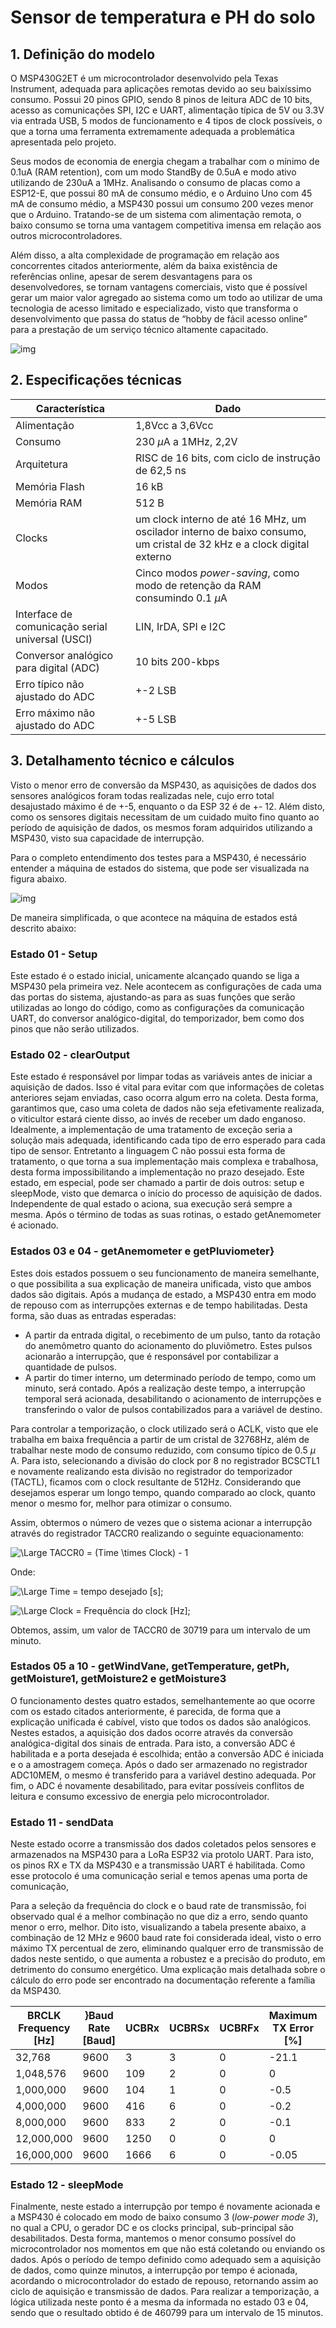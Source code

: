 # Sensor de temperatura e PH do solo

## 1. Definição do modelo

O MSP430G2ET é um microcontrolador desenvolvido pela Texas Instrument, adequada para aplicações remotas devido ao seu baixíssimo consumo. Possui 20 pinos GPIO, sendo 8 pinos de leitura ADC de 10 bits, acesso as comunicações SPI, I2C e UART, alimentação típica de 5V ou 3.3V via entrada USB, 5 modos de funcionamento e 4 tipos de clock possíveis, o que a torna uma ferramenta extremamente adequada a problemática apresentada pelo projeto.

Seus modos de economia de energia chegam a trabalhar com o mínimo de 0.1uA (RAM retention), com um modo StandBy de 0.5uA e modo ativo utilizando de 230uA a 1MHz. Analisando o consumo de placas como a ESP12-E, que possui 80 mA de consumo médio, e o Arduino Uno com 45 mA de consumo médio, a MSP430 possui um consumo 200 vezes menor que o Arduino. Tratando-se de um sistema com alimentação remota, o baixo consumo se torna uma vantagem competitiva imensa em relação aos outros microcontroladores. 

Além disso, a alta complexidade de programação em relação aos concorrentes citados anteriormente, além da baixa existência de referências online, apesar de serem desvantagens para os desenvolvedores, se tornam vantagens comerciais, visto que é possível gerar um maior valor agregado ao sistema como um todo ao utilizar de uma tecnologia de acesso limitado e especializado, visto que transforma o desenvolvimento que passa do status de “hobby de fácil acesso online” para a prestação de um serviço técnico altamente capacitado.

![img](imgs/msp430.jpg)

## 2. Especificações técnicas

|Característica|Dado|
|-|-|
|Alimentação|1,8Vcc a 3,6Vcc|
|Consumo|230 $\mu$A a 1MHz, 2,2V|
|Arquitetura|RISC de 16 bits, com ciclo de instrução de 62,5 ns|
|Memória Flash|16 kB|
|Memória RAM|512 B|
|Clocks|um clock interno de até 16 MHz, um oscilador interno de baixo consumo, um cristal de 32 kHz e a clock digital externo|
|Modos|Cinco modos _power-saving_, como modo de retenção da RAM consumindo 0.1 $\mu$A|
|Interface de comunicação serial universal (USCI)|LIN, IrDA, SPI e I2C|
|Conversor analógico para digital (ADC)|10 bits 200-kbps |
|Erro típico não ajustado do ADC|+-2 LSB|
|Erro máximo não ajustado do ADC|+-5 LSB|

## 3. Detalhamento técnico e cálculos

Visto o menor erro de conversão da MSP430, as aquisições de dados dos sensores analógicos foram todas realizadas nele, cujo erro total desajustado máximo é de +-5, enquanto o da ESP 32 é de +- 12. Além disto, como os sensores digitais necessitam de um cuidado muito fino quanto ao período de aquisição de dados, os mesmos foram adquiridos utilizando a MSP430, visto sua capacidade de interrupção.

Para o completo entendimento dos testes para a MSP430, é necessário entender a máquina de estados do sistema, que pode ser visualizada na figura abaixo.

![img](imgs/fsm)

De maneira simplificada, o que acontece na máquina de estados está descrito abaixo:

### Estado 01 - Setup 

Este estado é o estado inicial, unicamente alcançado quando se liga a MSP430 pela primeira vez. Nele acontecem as configurações de cada uma das portas do sistema, ajustando-as para as suas funções que serão utilizadas ao longo do código, como as configurações da comunicação UART, do conversor analógico-digital, do temporizador, bem como dos pinos que não serão utilizados.

### Estado 02 - clearOutput

Este estado é responsável por limpar todas as variáveis antes de iniciar a aquisição de dados. Isso é vital para evitar com que informações de coletas anteriores sejam enviadas, caso ocorra algum erro na coleta. Desta forma, garantimos que, caso uma coleta de dados não seja efetivamente realizada, o viticultor estará ciente disso, ao invés de receber um dado enganoso. Idealmente, a implementação de uma tratamento de exceção seria a solução mais adequada, identificando cada tipo de erro esperado para cada tipo de sensor. Entretanto a linguagem C não possui esta forma de tratamento, o que torna a sua implementação mais complexa e trabalhosa, desta forma impossibilitando a implementação no prazo desejado. 
Este estado, em especial, pode ser chamado a partir de dois outros: setup e sleepMode, visto que demarca o início do processo de aquisição de dados. Independente de qual estado o aciona, sua execução será sempre a mesma. Após o término de todas as suas rotinas, o estado getAnemometer é acionado.

### Estados 03 e 04 - getAnemometer e getPluviometer}

Estes dois estados possuem o seu funcionamento de maneira semelhante, o que possibilita a sua explicação de maneira unificada, visto que ambos dados são digitais. Após a mudança de estado, a MSP430 entra em modo de repouso com as interrupções externas e de tempo habilitadas. Desta forma, são duas as entradas esperadas:

- A partir da entrada digital, o recebimento de um pulso, tanto da rotação do anemômetro quanto do acionamento do pluviômetro. Estes pulsos acionarão a interrupção, que é responsável por contabilizar a quantidade de pulsos.
- A partir do timer interno, um determinado período de tempo, como um minuto, será contado. Após a realização deste tempo, a interrupção temporal será acionada, desabilitando o acionamento de interrupções e transferindo o valor de pulsos contabilizados para a variável de destino.

Para controlar a temporização, o clock utilizado será o ACLK, visto que ele trabalha em baixa frequência a partir de um cristal de 32768Hz, além de trabalhar neste modo de consumo reduzido, com consumo típico de 0.5 $\mu$ A. Para isto, selecionando a divisão do clock por 8 no registrador BCSCTL1 e novamente realizando esta divisão no registrador do temporizador (TACTL), ficamos com o clock resultante de 512Hz. Considerando que desejamos esperar um longo tempo, quando comparado ao clock, quanto menor o mesmo for, melhor para otimizar o consumo. 

Assim, obtermos o número de vezes que o sistema acionar a interrupção através do registrador TACCR0 realizando o seguinte equacionamento:

![\Large TACCR0 = (Time \times Clock) - 1](https://latex.codecogs.com/svg.latex?\Large&space;TACCR0%20=%20(Time%20\times%20Clock)%20-%201)

Onde:

![\Large Time](https://latex.codecogs.com/svg.latex?\Large&space;Time) = tempo desejado [s];

![\Large Clock](https://latex.codecogs.com/svg.latex?\Large&space;Clock) = Frequência do clock [Hz];

Obtemos, assim, um valor de TACCR0 de 30719 para um intervalo de um minuto.


### Estados 05 a 10 - getWindVane, getTemperature, getPh, getMoisture1, getMoisture2 e getMoisture3

O funcionamento destes quatro estados, semelhantemente ao que ocorre com os estado citados anteriormente, é parecida, de forma que a explicação unificada é cabível, visto que todos os dados são analógicos. Nestes estados, a aquisição dos dados ocorre através da conversão analógica-digital dos sinais de entrada. Para isto, a conversão ADC é habilitada e a porta desejada é escolhida; então a conversão ADC é iniciada e o a amostragem começa. Após o dado ser armazenado no registrador ADC10MEM, o mesmo é transferido para a variável destino adequada. Por fim, o ADC é novamente desabilitado, para evitar possíveis conflitos de leitura e consumo excessivo de energia pelo microcontrolador.

### Estado 11 - sendData

Neste estado ocorre a transmissão dos dados coletados pelos sensores e armazenados na MSP430 para a LoRa ESP32 via protolo UART. Para isto, os pinos RX e TX da MSP430 e a transmissão UART é habilitada. Como esse protocolo é uma comunicação serial e temos apenas uma porta de comunicação,

Para a seleção da frequência do clock e o baud rate de transmissão, foi observado qual é a melhor combinação no que diz a erro, sendo quanto menor o erro, melhor. Dito isto, visualizando a tabela presente abaixo, a combinação de 12 MHz e 9600 baud rate foi considerada ideal, visto o erro máximo TX percentual de zero, eliminando qualquer erro de transmissão de dados neste sentido, o que aumenta a robustez e a precisão do produto, em detrimento do consumo energético. Uma explicação mais detalhada sobre o cálculo do erro pode ser encontrado na documentação referente a família da MSP430.


|BRCLK Frequency [Hz]|}Baud Rate [Baud]|UCBRx|UCBRSx|UCBRFx|Maximum TX Error [%]|Maximum RX Error [%]|
|-|-|-|-|-|-|-|
|32,768|9600|3|3|0|-21.1|15.2|-44.3|21.3|
|1,048,576|9600|109|2|0|0|-0.2|0.7|-1|0.8|
|1,000,000|9600|104|1|0|-0.5|0.6|-0.9|1.2|
|4,000,000|9600|416|6|0|-0.2|0.2|-0.2|0.4|
|8,000,000|9600|833|2|0|-0.1|0|-0.2|0.1|
|12,000,000|9600|1250|0|0|0|0|-0.05|0.05
|16,000,000|9600|1666|6|0|-0.05|0.05|-0.05|0.1|

### Estado 12 - sleepMode

Finalmente, neste estado a interrupção por tempo é novamente acionada e a MSP430 é colocado em modo de baixo consumo 3 (_low-power mode 3_), no qual a CPU, o gerador DC e os clocks principal, sub-principal são desabilitados. Desta forma, mantemos o menor consumo possível do microcontrolador nos momentos em que não está coletando ou enviando os dados. Após o período de tempo definido como adequado sem a aquisição de dados, como quinze minutos, a interrupção por tempo é acionada, acordando o microcontrolador do estado de repouso, retornando assim ao ciclo de aquisição e transmissão de dados. Para realizar a temporização, a lógica utilizada neste ponto é a mesma da informada no estado 03 e 04, sendo que o resultado obtido é de 460799 para um intervalo de 15 minutos.